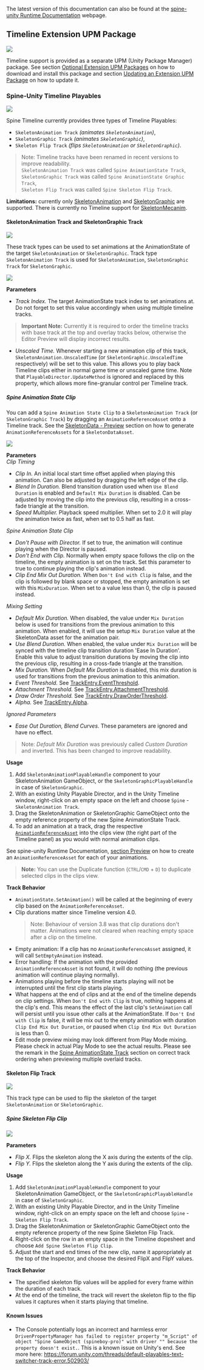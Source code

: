 The latest version of this documentation can also be found at the [spine-unity Runtime Documentation](http://esotericsoftware.com/spine-unity#Timeline-Extension-UPM-Package) webpage.

## Timeline Extension UPM Package

![](timeline.png)

Timeline support is provided as a separate UPM (Unity Package Manager) package. See section [Optional Extension UPM Packages](#Optional-Extension-UPM-Packages) on how to download and install this package and section [Updating an Extension UPM Package](#Updating-an-Extension-UPM-Package) on how to update it.

### Spine-Unity Timeline Playables

![](add-menu.png)

Spine Timeline currently provides three types of Timeline Playables:  
- `SkeletonAnimation Track` *(animates `SkeletonAnimation`)*,
- `SkeletonGraphic Track` *(animates `SkeletonGraphic`)*,
- `Skeleton Flip Track` *(flips `SkeletonAnimation` or `SkeletonGraphic`)*.

> Note: Timeline tracks have been renamed in recent versions to improve readability.  
`SkeletonAnimation Track` was called `Spine AnimationState Track`,  
`SkeletonGraphic Track` was called `Spine AnimationState Graphic Track`,  
`Skeleton Flip Track` was called `Spine Skeleton Flip Track`.

**Limitations:** currently only [SkeletonAnimation](#SkeletonAnimation-Component) and [SkeletonGraphic](#SkeletonGraphic-Component) are supported. There is currently no Timeline support for [SkeletonMecanim](#SkeletonMecanim-Component).

#### SkeletonAnimation Track and SkeletonGraphic Track

![](animationstate-track.png)  

These track types can be used to set animations at the AnimationState of the target `SkeletonAnimation` or `SkeletonGraphic`. Track type `SkeletonAnimation Track` is used for `SkeletonAnimation`, `SkeletonGraphic Track` for `SkeletonGraphic`.

![](animationstate-track-inspector.png)  

**Parameters**
- *Track Index.* The target AnimationState track index to set animations at. Do not forget to set this value accordingly when using multiple timeline tracks.
> **Important Note:** Currently it is required to order the timeline tracks with base track at the top and overlay tracks below, otherwise the Editor Preview will display incorrect results.

- *Unscaled Time.* Whenever starting a new animation clip of this track, `SkeletonAnimation.UnscaledTime` (or `SkeletonGraphic.UnscaledTime` respectively) will be set to this value. This allows you to play back Timeline clips either in normal game time or unscaled game time. Note that `PlayableDirector.UpdateMethod` is ignored and replaced by this property, which allows more fine-granular control per Timeline track.

##### Spine Animation State Clip

You can add a `Spine Animation State Clip` to a `SkeletonAnimation Track` (or `SkeletonGraphic Track`) by dragging an `AnimationReferenceAsset` onto a Timeline track. See the [SkeletonData - Preview](#Preview) section on how to generate `AnimationReferenceAssets` for a `SkeletonDataAsset`.

![](animationstate-clip-inspector.png)  

**Parameters**  
*Clip Timing*
- *Clip In.* An initial local start time offset applied when playing this animation. Can also be adjusted by dragging the left edge of the clip.
- *Blend In Duration.* Blend transition duration used when `Use Blend Duration` is enabled and `Default Mix Duration` is disabled. Can be adjusted by  moving the clip into the previous clip, resulting in a cross-fade triangle at the transition.
- *Speed Multiplier.* Playback speed multiplier. When set to 2.0 it will play the animation twice as fast, when set to 0.5 half as fast.

*Spine Animation State Clip*
- *Don't Pause with Director.* If set to true, the animation will continue playing when the Director is paused.
- *Don't End with Clip.* Normally when empty space follows the clip on the timeline, the empty animation is set on the track. Set this parameter to true to continue playing the clip's animation instead.
- *Clip End Mix Out Duration.* When `Don't End with Clip` is false, and the clip is followed by blank space or stopped, the empty animation is set with this `MixDuration`. When set to a value less than 0, the clip is paused instead.

*Mixing Setting*
- *Default Mix Duration.* When disabled, the value under `Mix Duration` below is used for transitions from the previous animation to this animation. When enabled, it will use the setup `Mix Duration` value at the SkeletonData asset for the animation pair.
- *Use Blend Duration.* When enabled, the value under `Mix Duration` will be synced with the timeline clip transition duration 'Ease In Duration'. Enable this value to adjust transition durations by moving the clip into the previous clip, resulting in a cross-fade triangle at the transition.
- *Mix Duration.* When *Default Mix Duration* is disabled, this mix duration is used for transitions from the previous animation to this animation.
- *Event Threshold.* See [TrackEntry.EventThreshold](http://esotericsoftware.com/spine-api-reference#TrackEntry-eventThreshold).
- *Attachment Threshold.* See [TrackEntry.AttachmentThreshold](http://esotericsoftware.com/spine-api-reference#TrackEntry-attachmentThreshold).
- *Draw Order Threshold.* See [TrackEntry.DrawOrderThreshold](http://esotericsoftware.com/spine-api-reference#TrackEntry-drawOrderThreshold).
- *Alpha.* See [TrackEntry.Alpha](http://esotericsoftware.com/spine-api-reference#TrackEntry-alpha).

*Ignored Parameters*
- *Ease Out Duration, Blend Curves*. These parameters are ignored and have no effect.

> Note: *Default Mix Duration* was previously called *Custom Duration* and inverted. This has been changed to improve readability.

**Usage**
1. Add `SkeletonAnimationPlayableHandle` component to your SkeletonAnimation GameObject, or the `SkeletonGraphicPlayableHandle` in case of `SkeletonGraphic`.
2. With an existing Unity Playable Director, and in the Unity Timeline window, right-click on an empty space on the left and choose `Spine` - `SkeletonAnimation Track`.
3. Drag the SkeletonAnimation or SkeletonGraphic GameObject onto the empty reference property of the new Spine AnimationState Track.
4. To add an animation at a track, drag the respective [`AnimationReferenceAsset`](#Preview) into the clips view (the right part of the Timeline panel) as you would with normal animation clips.

See spine-unity Runtime Documentation, [section Preview](#Preview) on how to create an `AnimationReferenceAsset` for each of your animations.

> **Note:** You can use the Duplicate function (`CTRL`/`CMD` + `D`) to duplicate selected clips in the clips view.

**Track Behavior**
- `AnimationState.SetAnimation()` will be called at the beginning of every clip based on the `AnimationReferenceAsset`.
- Clip durations matter since Timeline version 4.0.
	> Note: Behaviour of version 3.8 was that clip durations don't matter. Animations were not cleared when reaching empty space after a clip on the timeline.
- Empty animation: If a clip has no `AnimationReferenceAsset` assigned, it will call `SetEmptyAnimation` instead.
- Error handling: If the animation with the provided `AnimationReferenceAsset` is not found, it will do nothing (the previous animation will continue playing normally).
- Animations playing before the timeline starts playing will not be interrupted until the first clip starts playing.
- What happens at the end of clips and at the end of the timeline depends on clip settings. When `Don't End with Clip` is true, nothing happens at the clip's end. This means the effect of the last clip's `SetAnimation` call will persist until you issue other calls at the AnimationState. If `Don't End with Clip` is false, it will be mix out to the empty animation with duration `Clip End Mix Out Duration`, or paused when `Clip End Mix Out Duration` is less than 0.
- Edit mode preview mixing may look different from Play Mode mixing. Please check in actual Play Mode to see the actual results. Please see the remark in the  [Spine AnimationState Track](#Spine-AnimationState-Track) section on correct track ordering when previewing multiple overlaid tracks.

#### Skeleton Flip Track

![](skeleton-flip-track.png)  

This track type can be used to flip the skeleton of the target `SkeletonAnimation` or `SkeletonGraphic`.

##### Spine Skeleton Flip Clip

![](skeleton-flip-clip-inspector.png)  

**Parameters**
- *Flip X.* Flips the skeleton along the X axis during the extents of the clip.
- *Flip Y.* Flips the skeleton along the Y axis during the extents of the clip.

**Usage**
1. Add `SkeletonAnimationPlayableHandle` component to your SkeletonAnimation GameObject, or the `SkeletonGraphicPlayableHandle` in case of `SkeletonGraphic`.
2. With an existing Unity Playable Director, and in the Unity Timeline window, right-click on an empty space on the left and choose `Spine` - `Skeleton Flip Track`.
3. Drag the SkeletonAnimation or SkeletonGraphic GameObject onto the empty reference property of the new Spine Skeleton Flip Track.
4. Right-click on the row in an empty space in the Timeline dopesheet and choose `Add Spine Skeleton Flip Clip`.
5. Adjust the start and end times of the new clip, name it appropriately at the top of the Inspector, and choose the desired FlipX and FlipY values.

**Track Behavior**
- The specified skeleton flip values will be applied for every frame within the duration of each track.
- At the end of the timeline, the track will revert the skeleton flip to the flip values it captures when it starts playing that timeline. 

#### Known Issues
- The Console potentially logs an incorrect and harmless error `DrivenPropertyManager has failed to register property "m_Script" of object "Spine GameObject (spineboy-pro)" with driver "" because the property doesn't exist.`. This is a known issue on Unity's end. See more here: https://forum.unity.com/threads/default-playables-text-switcher-track-error.502903/
